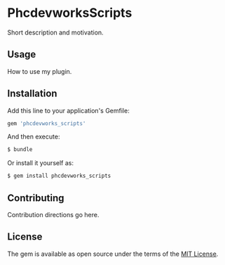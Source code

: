 # PhcdevworksScripts
Short description and motivation.

## Usage
How to use my plugin.

## Installation
Add this line to your application's Gemfile:

```ruby
gem 'phcdevworks_scripts'
```

And then execute:
```bash
$ bundle
```

Or install it yourself as:
```bash
$ gem install phcdevworks_scripts
```

## Contributing
Contribution directions go here.

## License
The gem is available as open source under the terms of the [MIT License](https://opensource.org/licenses/MIT).
